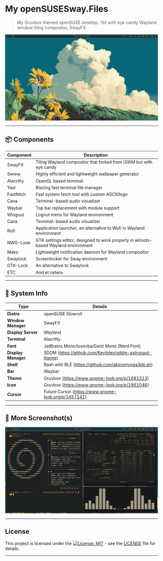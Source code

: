 # My openSUSESway.Files

> My Gruvbox themed openSUSE desktop. Yet with eye candy Wayland window tiling compositor, SwayFX.

![screenshot](./src/screenshots/screenshot-20250526-105918.png)

---
## 📦 Components

| Component  | Description |
|------------|-------------|
| SwayFX     | Tiling Wayland compositor that forked from i3WM but with eye candy|
| Swww       | Highly efficient and lightweight wallpaper generator  |
| Alacritty  | OpenGL based terminal |
| Yazi       | Blazing fast terminal file manager|
| Fastfetch  | Fast system fetch tool with custom ASCII/logo |
| Cava       | Terminal-based audio visualizer |
| Waybar     | Top bar replacement with module support |
| Wlogout    | Logout menu for Wayland environment |
| Cava       | Terminal-based audio visualizer |
| Rofi       | Application launcher, an alternative to Wofi in Wayland environment |
| NWG-Look   | GTK settings editor, designed to work properly in wlroots-based Wayland environment  |
| Mako       | Lightweight notification daemon for Wayland compositor  |
| Swaylock   | Screenlocker for Sway environment |
| GTK-Lock   | An alternative to Swaylock  |
| ETC        | And et cetera |

---
## 🧰 System Info

| Type               | Details                                                 |
|--------------------|---------------------------------------------------------|
| **Distro**         | openSUSE Slowroll                                       |
| **Window Manager** | SwayFX                                                  |
| **Display Server** | Wayland                                                 |
| **Terminal**       | Alacritty                                               |
| **Font**           | JetBrains Mono/Iosevka/Geist Mono (Nerd Font)           |
| **Display Manager**| SDDM (https://github.com/Keyitdev/sddm-astronaut-theme) |
| **Shell**          | Bash with BLE (https://github.com/akinomyoga/ble.sh)    |
| **Bar**            | Waybar                                                  |
| **Theme**          | Gruvbox (https://www.gnome-look.org/p/1681313)          |
| **Icon**           | Gruvbox (https://www.gnome-look.org/p/1961046)          |
| **Cursor**         | Future Cursor (https://www.gnome-look.org/p/1457141)    |

---
## 📸 More Screenshot(s)

![screenshot2](./src/screenshots/screenshot-20250526-110454.png)

---
## License

This project is licensed under the [![License: MIT](https://img.shields.io/badge/License-MIT-yellow.svg)](https://opensource.org/licenses/MIT) - see the [LICENSE](LICENSE) file for details.

---
